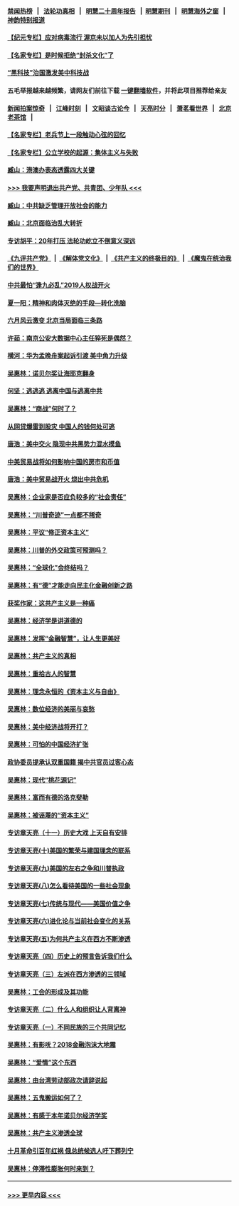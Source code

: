 #### [禁闻热榜](热点新闻.md?=0)  &nbsp;&nbsp;|&nbsp;&nbsp; [法轮功真相](https://github.com/gfw-breaker/truth/blob/master/README.md?=0) &nbsp;&nbsp;|&nbsp;&nbsp; [明慧二十周年报告](https://github.com/gfw-breaker/mh-reports/blob/master/README.md?=0) &nbsp;&nbsp;|&nbsp;&nbsp;[明慧期刊](https://github.com/gfw-breaker/mh-qikan) &nbsp;&nbsp;|&nbsp;&nbsp; [明慧海外之窗](https://github.com/gfw-breaker/mh-news/blob/master/README.md?=0) &nbsp;&nbsp;|&nbsp;&nbsp; [神韵特别报道](https://github.com/gfw-breaker/mh-news/blob/master/shenyun.md?=0)
#### [【纪元专栏】应对病毒流行 渥京未以加人为先引担忧](../pages/nsc423/n11875714.md?t=02290802) 
#### [【名家专栏】是时候拒绝“封杀文化”了](../pages/nsc423/n11814093.md?t=02290802) 
#### [“黑科技”治国激发美中科技战](../pages/nsc423/n11638056.md?t=02290802) 
#### 五毛举报越来越频繁，请网友们前往下载 [一键翻墙软件](https://github.com/gfw-breaker/ssr-accounts)，并将此项目推荐给亲友
#### [新闻拍案惊奇](https://github.com/gfw-breaker/banned-news/blob/master/pages/link4.md) &nbsp;&nbsp;|&nbsp;&nbsp; [江峰时刻](https://github.com/gfw-breaker/banned-news/blob/master/pages/link4.md) &nbsp;&nbsp;|&nbsp;&nbsp; [文昭谈古论今](https://github.com/gfw-breaker/banned-news/blob/master/pages/link4.md) &nbsp;&nbsp;|&nbsp;&nbsp; [天亮时分](https://github.com/gfw-breaker/banned-news/blob/master/pages/link4.md) &nbsp;&nbsp;|&nbsp;&nbsp; [萧茗看世界](https://github.com/gfw-breaker/banned-news/blob/master/pages/link4.md) &nbsp;&nbsp;|&nbsp;&nbsp; [北京老茶馆](https://github.com/gfw-breaker/banned-news/blob/master/pages/link4.md) &nbsp;&nbsp;|&nbsp;&nbsp; 
#### [【名家专栏】老兵节上一段触动心弦的回忆](../pages/nsc423/n11646016.md?t=02290802) 
#### [【名家专栏】公立学校的起源：集体主义与失败](../pages/nsc423/n11601833.md?t=02290802) 
#### [臧山：港澳办表态透露四大关键](../pages/nsc423/n11421628.md?t=02290802) 
#### [>>> 我要声明退出共产党、共青团、少年队 <<<](https://github.com/begood0513/goodnews/blob/master/quit/letter.md) 
#### [臧山：中共缺乏管理开放社会的能力](../pages/nsc423/n11407457.md?t=02290802) 
#### [臧山：北京面临治乱大转折](../pages/nsc423/n11406895.md?t=02290802) 
#### [专访胡平：20年打压 法轮功屹立不倒意义深远](../pages/nsc423/n11398800.md?t=02290802) 
#### [《九评共产党》](https://github.com/begood0513/9ping.md/blob/master/README.md) &nbsp;|&nbsp; [《解体党文化》](../../../../jtdwh.md/blob/master/README.md)  &nbsp;|&nbsp; [《共产主义的终极目的》](../../../../gczydzjmd.md/blob/master/README.md) &nbsp;|&nbsp; [《魔鬼在统治我们的世界》](../../../../mgztzwmdsj.md/blob/master/README.md) 
#### [中共最怕“逢九必乱”2019人权战开火](../pages/nsc423/n11385248.md?t=02290802) 
#### [夏一阳：精神和肉体灭绝的手段—转化洗脑](../pages/nsc423/n11368250.md?t=02290802) 
#### [六月风云激变 北京当局面临三条路](../pages/nsc423/n11313668.md?t=02290802) 
#### [许茹：南京公安大数据中心主任猝死是偶然？](../pages/nsc423/n11064744.md?t=02290802) 
#### [横河：华为孟晚舟案起诉引渡 美中角力升级](../pages/nsc423/n11027230.md?t=02290802) 
#### [吴惠林：诺贝尔奖让海耶克翻身](../pages/nsc423/n10890049.md?t=02290802) 
#### [何坚：逃逃逃 逃离中国与逃离中共](../pages/nsc423/n10592891.md?t=02290802) 
#### [吴惠林：“商战”何时了？](../pages/nsc423/n10573558.md?t=02290802) 
#### [从网贷爆雷到股灾 中国人的钱何处可逃](../pages/nsc423/n10572800.md?t=02290802) 
#### [唐浩：美中交火 隐现中共黑势力混水摸鱼](../pages/nsc423/n10544040.md?t=02290802) 
#### [中美贸易战将如何影响中国的房市和币值](../pages/nsc423/n10543697.md?t=02290802) 
#### [唐浩：美中贸易战开火 烧出中共危机](../pages/nsc423/n10540126.md?t=02290802) 
#### [吴惠林：企业家是否应负较多的“社会责任”](../pages/nsc423/n10535022.md?t=02290802) 
#### [吴惠林：“川普奇迹”一点都不稀奇](../pages/nsc423/n10512808.md?t=02290802) 
#### [吴惠林：平议“修正资本主义”](../pages/nsc423/n10495724.md?t=02290802) 
#### [吴惠林：川普的外交政策可预测吗？](../pages/nsc423/n10462387.md?t=02290802) 
#### [吴惠林：“全球化”会终结吗？](../pages/nsc423/n10452838.md?t=02290802) 
#### [吴惠林：有“德”才能走向民主化金融创新之路](../pages/nsc423/n10432292.md?t=02290802) 
#### [获奖作家：这共产主义是一种癌](../pages/nsc423/n10431541.md?t=02290802) 
#### [吴惠林：经济学是讲道德的](../pages/nsc423/n10398014.md?t=02290802) 
#### [吴惠林：发挥“金融智慧”，让人生更美好](../pages/nsc423/n10375019.md?t=02290802) 
#### [吴惠林：共产主义的真相](../pages/nsc423/n10351394.md?t=02290802) 
#### [吴惠林：重拾古人的智慧](../pages/nsc423/n10337691.md?t=02290802) 
#### [吴惠林：理念永恒的《资本主义与自由》](../pages/nsc423/n10316274.md?t=02290802) 
#### [吴惠林：数位经济的美丽与哀愁](../pages/nsc423/n10292946.md?t=02290802) 
#### [吴惠林：美中经济战将开打？](../pages/nsc423/n10258825.md?t=02290802) 
#### [吴惠林：可怕的中国经济扩张](../pages/nsc423/n10219147.md?t=02290802) 
#### [政协委员提承认双重国籍 揭中共官员过客心态](../pages/nsc423/n10208809.md?t=02290802) 
#### [吴惠林：现代“桃花源记”](../pages/nsc423/n10185234.md?t=02290802) 
#### [吴惠林：富而有德的洛克斐勒](../pages/nsc423/n10142264.md?t=02290802) 
#### [吴惠林：被诬蔑的“资本主义”](../pages/nsc423/n10124816.md?t=02290802) 
#### [专访章天亮（十一）历史大戏 上天自有安排](../pages/nsc423/n10094905.md?t=02290802) 
#### [专访章天亮(十)美国的繁荣与建国理念的联系](../pages/nsc423/n10094899.md?t=02290802) 
#### [专访章天亮(九)美国的左右之争和川普执政](../pages/nsc423/n10094889.md?t=02290802) 
#### [专访章天亮(八)怎么看待美国的一些社会现象](../pages/nsc423/n10094857.md?t=02290802) 
#### [专访章天亮(七)传统与现代——美国价值之争](../pages/nsc423/n10093140.md?t=02290802) 
#### [专访章天亮(六)进化论与当前社会变化的关系](../pages/nsc423/n10092036.md?t=02290802) 
#### [专访章天亮(五)为何共产主义在西方不断渗透](../pages/nsc423/n10083620.md?t=02290802) 
#### [专访章天亮（四）历史上的预言告诉我们什么](../pages/nsc423/n10083606.md?t=02290802) 
#### [专访章天亮（三）左派在西方渗透的三领域](../pages/nsc423/n10081115.md?t=02290802) 
#### [吴惠林：工会的形成及其功能](../pages/nsc423/n10080633.md?t=02290802) 
#### [专访章天亮（二）什么人和组织让人背离神](../pages/nsc423/n10076637.md?t=02290802) 
#### [专访章天亮（一）不同民族的三个共同记忆](../pages/nsc423/n10074188.md?t=02290802) 
#### [吴惠林：有影呒？2018金融泡沫大地震](../pages/nsc423/n10040534.md?t=02290802) 
#### [吴惠林：“爱情”这个东西](../pages/nsc423/n10019423.md?t=02290802) 
#### [吴惠林：由台湾劳动部政次请辞说起](../pages/nsc423/n9979679.md?t=02290802) 
#### [吴惠林：五鬼搬运如何了？](../pages/nsc423/n9925338.md?t=02290802) 
#### [吴惠林：有感于本年诺贝尔经济学奖](../pages/nsc423/n9871883.md?t=02290802) 
#### [吴惠林：共产主义渗透全球](../pages/nsc423/n9812748.md?t=02290802) 
#### [十月革命引百年红祸 俄总统候选人吁下葬列宁](../pages/nsc423/n9810182.md?t=02290802) 
#### [吴惠林：停滞性膨胀何时来到？](../pages/nsc423/n9764136.md?t=02290802) 

----
#### [ >>> 更早内容 <<< ](../indexes/nsc423-earlier.md)
